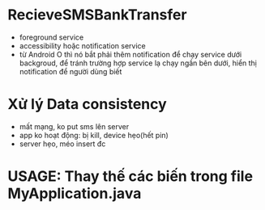 # RecieveSMSBankTransfer

- foreground service
- accessibility hoặc notification service
- từ Android O thì nó bắt phải thêm notification để chạy service dưới backgroud, để tránh trường hợp service lạ chạy ngần bên dưới, hiển thị notification để người dùng biết

# Xử lý Data consistency
- mất mạng, ko put sms lên server
- app ko hoạt động: bị kill, device hẹo(hết pin)
- server hẹo, méo insert đc


# USAGE: Thay thế các biến trong file MyApplication.java



